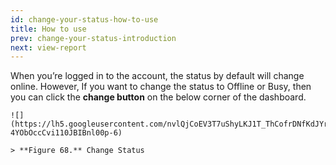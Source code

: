 ```yaml
---
id: change-your-status-how-to-use
title: How to use
prev: change-your-status-introduction
next: view-report
---
```


When you’re logged in to the account, the status by default will change online. However, If you want to change the status to Offline or Busy, then you can click the **change button** on the below corner of the dashboard.

    ![](https://lh5.googleusercontent.com/nvlQjCoEV3T7uShyLKJ1T_ThCofrDNfKdJYrqRxj75ghFXA4bVOMUKyeRlQgeWAbr_WhIkN6qsvh5vbwgDzzUgOnDCi8hm60k53SUO5ww42m0Yk-4YObOccCvi110JBIBnl00p-6)

    > **Figure 68.** Change Status
